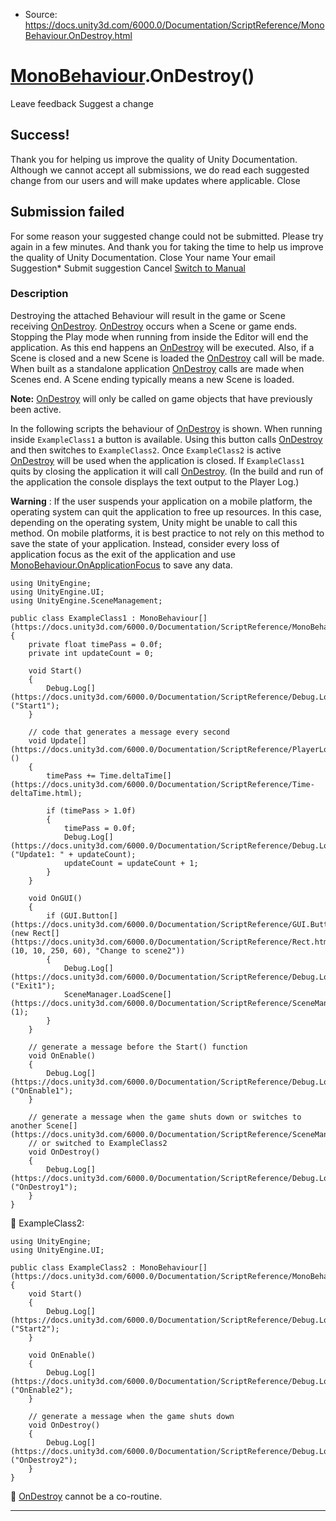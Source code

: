 * Source: https://docs.unity3d.com/6000.0/Documentation/ScriptReference/MonoBehaviour.OnDestroy.html

#  [MonoBehaviour](https://docs.unity3d.com/6000.0/Documentation/ScriptReference/MonoBehaviour.html).OnDestroy()
Leave feedback
Suggest a change
## Success!
Thank you for helping us improve the quality of Unity Documentation. Although we cannot accept all submissions, we do read each suggested change from our users and will make updates where applicable.
Close
## Submission failed
For some reason your suggested change could not be submitted. Please <a>try again</a> in a few minutes. And thank you for taking the time to help us improve the quality of Unity Documentation.
Close
Your name Your email Suggestion* Submit suggestion
Cancel
[Switch to Manual](https://docs.unity3d.com/6000.0/Documentation/Manual/class-MonoBehaviour.html "Go to MonoBehaviour Component in the Manual")
### Description
Destroying the attached Behaviour will result in the game or Scene receiving [OnDestroy](https://docs.unity3d.com/6000.0/Documentation/ScriptReference/MonoBehaviour.OnDestroy.html).
[OnDestroy](https://docs.unity3d.com/6000.0/Documentation/ScriptReference/MonoBehaviour.OnDestroy.html) occurs when a Scene or game ends. Stopping the Play mode when running from inside the Editor will end the application. As this end happens an [OnDestroy](https://docs.unity3d.com/6000.0/Documentation/ScriptReference/MonoBehaviour.OnDestroy.html) will be executed. Also, if a Scene is closed and a new Scene is loaded the [OnDestroy](https://docs.unity3d.com/6000.0/Documentation/ScriptReference/MonoBehaviour.OnDestroy.html) call will be made.  
When built as a standalone application [OnDestroy](https://docs.unity3d.com/6000.0/Documentation/ScriptReference/MonoBehaviour.OnDestroy.html) calls are made when Scenes end. A Scene ending typically means a new Scene is loaded.  
  
**Note:** [OnDestroy](https://docs.unity3d.com/6000.0/Documentation/ScriptReference/MonoBehaviour.OnDestroy.html) will only be called on game objects that have previously been active.  
  
  
  
In the following scripts the behaviour of [OnDestroy](https://docs.unity3d.com/6000.0/Documentation/ScriptReference/MonoBehaviour.OnDestroy.html) is shown. When running inside `ExampleClass1` a button is available. Using this button calls [OnDestroy](https://docs.unity3d.com/6000.0/Documentation/ScriptReference/MonoBehaviour.OnDestroy.html) and then switches to `ExampleClass2`. Once `ExampleClass2` is active [OnDestroy](https://docs.unity3d.com/6000.0/Documentation/ScriptReference/MonoBehaviour.OnDestroy.html) will be used when the application is closed. If `ExampleClass1` quits by closing the application it will call [OnDestroy](https://docs.unity3d.com/6000.0/Documentation/ScriptReference/MonoBehaviour.OnDestroy.html). (In the build and run of the application the console displays the text output to the Player Log.)  
  
**Warning** : If the user suspends your application on a mobile platform, the operating system can quit the application to free up resources. In this case, depending on the operating system, Unity might be unable to call this method. On mobile platforms, it is best practice to not rely on this method to save the state of your application. Instead, consider every loss of application focus as the exit of the application and use [MonoBehaviour.OnApplicationFocus](https://docs.unity3d.com/6000.0/Documentation/ScriptReference/MonoBehaviour.OnApplicationFocus.html) to save any data. 
```
using UnityEngine;
using UnityEngine.UI;
using UnityEngine.SceneManagement;  
  
public class ExampleClass1 : MonoBehaviour[](https://docs.unity3d.com/6000.0/Documentation/ScriptReference/MonoBehaviour.html)
{
    private float timePass = 0.0f;
    private int updateCount = 0;  
  
    void Start()
    {
        Debug.Log[](https://docs.unity3d.com/6000.0/Documentation/ScriptReference/Debug.Log.html)("Start1");
    }  
  
    // code that generates a message every second
    void Update[](https://docs.unity3d.com/6000.0/Documentation/ScriptReference/PlayerLoop.Update.html)()
    {
        timePass += Time.deltaTime[](https://docs.unity3d.com/6000.0/Documentation/ScriptReference/Time-deltaTime.html);  
  
        if (timePass > 1.0f)
        {
            timePass = 0.0f;
            Debug.Log[](https://docs.unity3d.com/6000.0/Documentation/ScriptReference/Debug.Log.html)("Update1: " + updateCount);
            updateCount = updateCount + 1;
        }
    }  
  
    void OnGUI()
    {
        if (GUI.Button[](https://docs.unity3d.com/6000.0/Documentation/ScriptReference/GUI.Button.html)(new Rect[](https://docs.unity3d.com/6000.0/Documentation/ScriptReference/Rect.html)(10, 10, 250, 60), "Change to scene2"))
        {
            Debug.Log[](https://docs.unity3d.com/6000.0/Documentation/ScriptReference/Debug.Log.html)("Exit1");
            SceneManager.LoadScene[](https://docs.unity3d.com/6000.0/Documentation/ScriptReference/SceneManagement.SceneManager.LoadScene.html)(1);
        }
    }  
  
    // generate a message before the Start() function
    void OnEnable()
    {
        Debug.Log[](https://docs.unity3d.com/6000.0/Documentation/ScriptReference/Debug.Log.html)("OnEnable1");
    }  
  
    // generate a message when the game shuts down or switches to another Scene[](https://docs.unity3d.com/6000.0/Documentation/ScriptReference/SceneManagement.Scene.html)
    // or switched to ExampleClass2
    void OnDestroy()
    {
        Debug.Log[](https://docs.unity3d.com/6000.0/Documentation/ScriptReference/Debug.Log.html)("OnDestroy1");
    }
}

```

ExampleClass2: 
```
using UnityEngine;
using UnityEngine.UI;  
  
public class ExampleClass2 : MonoBehaviour[](https://docs.unity3d.com/6000.0/Documentation/ScriptReference/MonoBehaviour.html)
{
    void Start()
    {
        Debug.Log[](https://docs.unity3d.com/6000.0/Documentation/ScriptReference/Debug.Log.html)("Start2");
    }  
  
    void OnEnable()
    {
        Debug.Log[](https://docs.unity3d.com/6000.0/Documentation/ScriptReference/Debug.Log.html)("OnEnable2");
    }  
  
    // generate a message when the game shuts down
    void OnDestroy()
    {
        Debug.Log[](https://docs.unity3d.com/6000.0/Documentation/ScriptReference/Debug.Log.html)("OnDestroy2");
    }
}

```

[OnDestroy](https://docs.unity3d.com/6000.0/Documentation/ScriptReference/MonoBehaviour.OnDestroy.html) cannot be a co-routine.
* * *
